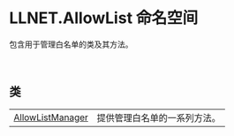 # LLNET.AllowList 命名空间

包含用于管理白名单的类及其方法。

<br>

## 类

|||
|-|-|
|[AllowListManager](Class/AllowListManager/AllowListManager.md)|提供管理白名单的一系列方法。|



